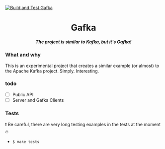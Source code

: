 [![Build and Test Gafka](https://github.com/zikwall/gafka/workflows/Build%20and%20test%20Gafka/badge.svg)](https://github.com/zikwall/gafka/actions)

<div align="center">
  <h1>Gafka</h1>
  <h5>The project is similar to Kafka, but it's Gafka!</h5>
</div>

### What and why

This is an experimental project that creates a similar example (or almost) to the Apache Kafka project. Simply. Interesting.

### todo

- [ ] Public API
- [ ] Server and Gafka Clients

### Tests

:exclamation: Be careful, there are very long testing examples in the tests at the moment :fire:

- `$ make tests`